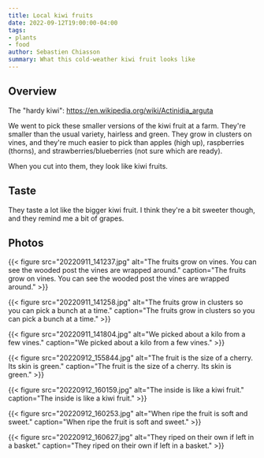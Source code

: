 ```yaml
---
title: Local kiwi fruits
date: 2022-09-12T19:00:00-04:00
tags:
- plants
- food
author: Sebastien Chiasson
summary: What this cold-weather kiwi fruit looks like
---
```


## Overview

The "hardy kiwi": <https://en.wikipedia.org/wiki/Actinidia_arguta>

We went to pick these smaller versions of the kiwi fruit at a farm. They're smaller than the usual variety, hairless and green. They grow in clusters on vines, and they're much easier to pick than apples (high up), raspberries (thorns), and strawberries/blueberries (not sure which are ready).

When you cut into them, they look like kiwi fruits.

## Taste

They taste a lot like the bigger kiwi fruit. I think they're a bit sweeter though, and they remind me a bit of grapes.

## Photos

{{< figure src="20220911_141237.jpg" alt="The fruits grow on vines. You can see the wooded post the vines are wrapped around." caption="The fruits grow on vines. You can see the wooded post the vines are wrapped around." >}}

{{< figure src="20220911_141258.jpg" alt="The fruits grow in clusters so you can pick a bunch at a time." caption="The fruits grow in clusters so you can pick a bunch at a time." >}}

{{< figure src="20220911_141804.jpg" alt="We picked about a kilo from a few vines." caption="We picked about a kilo from a few vines." >}}

{{< figure src="20220912_155844.jpg" alt="The fruit is the size of a cherry. Its skin is green." caption="The fruit is the size of a cherry. Its skin is green." >}}

{{< figure src="20220912_160159.jpg" alt="The inside is like a kiwi fruit." caption="The inside is like a kiwi fruit." >}}

{{< figure src="20220912_160253.jpg" alt="When ripe the fruit is soft and sweet." caption="When ripe the fruit is soft and sweet." >}}

{{< figure src="20220912_160627.jpg" alt="They riped on their own if left in a basket." caption="They riped on their own if left in a basket." >}}

